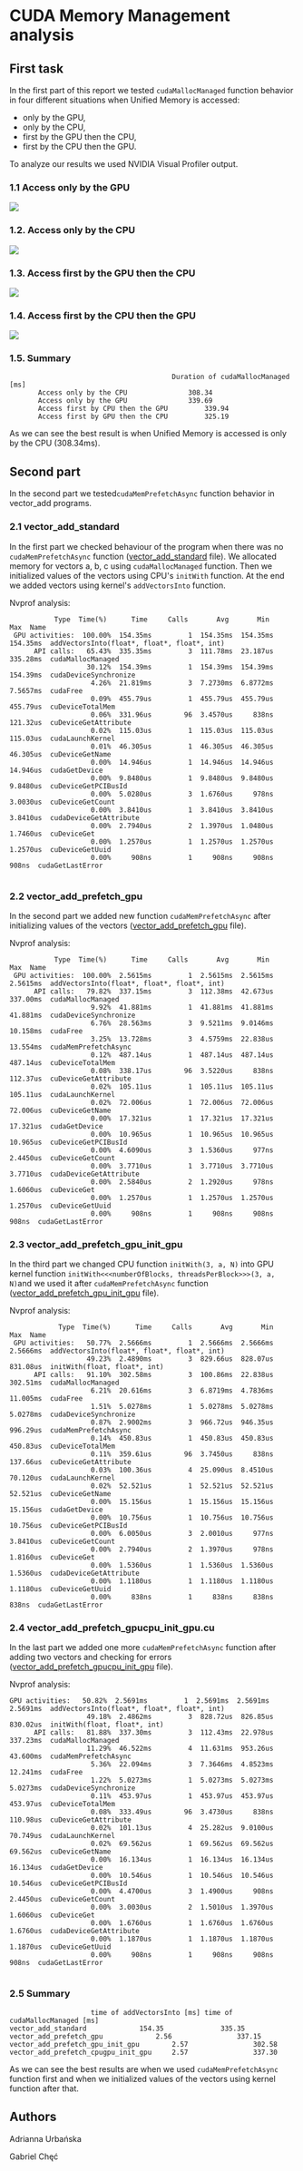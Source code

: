 # CUDA Memory Management analysis

## First task

In the first part of this report we tested `cudaMallocManaged` function behavior in four different situations when Unified Memory is accessed:
* only by the GPU,
* only by the CPU,
* first by the GPU then the CPU,
* first by the CPU then the GPU.

To analyze our results we used NVIDIA Visual Profiler output. 


### 1.1 Access only by the GPU

![](https://github.com/AdriannaUrbanska/Introduction-to-CUDA-and-OpenCL/blob/master/Report3/img/onlyGPU_Img.png)
### 1.2. Access only by the CPU
![](https://github.com/AdriannaUrbanska/Introduction-to-CUDA-and-OpenCL/blob/master/Report3/img/onlyCPU_Img.png)
### 1.3. Access first by the GPU then the CPU
![](https://github.com/AdriannaUrbanska/Introduction-to-CUDA-and-OpenCL/blob/master/Report3/img/GPUthenCPU_Img.png)

### 1.4. Access first by the CPU then the GPU
![](https://github.com/AdriannaUrbanska/Introduction-to-CUDA-and-OpenCL/blob/master/Report3/img/CPUthenGPU_Img.png)

### 1.5. Summary

	                                 		Duration of cudaMallocManaged [ms]
           Access only by the CPU				308.34
           Access only by the GPU				339.69
           Access first by CPU then the GPU			339.94
           Access first by GPU then the CPU			325.19

As we can see the best result is when Unified Memory is accessed is only by the CPU (308.34ms).
	   
## Second part

In the second part we tested`cudaMemPrefetchAsync` function behavior in vector_add programs.

### 2.1 vector_add_standard

In the first part we checked behaviour of the program when there was no `cudaMemPrefetchAsync` function ([vector_add_standard](https://github.com/AdriannaUrbanska/Introduction-to-CUDA-and-OpenCL/blob/master/Report3/src/vector_add_standard.cu) file). 
We allocated memory for vectors a, b, c using `cudaMallocManaged` function. Then we initialized values of the vectors using  CPU's `initWith` function. At the end we added vectors using kernel's `addVectorsInto` function.


Nvprof analysis:
```
           Type  Time(%)      Time     Calls       Avg       Min       Max  Name
 GPU activities:  100.00%  154.35ms         1  154.35ms  154.35ms  154.35ms  addVectorsInto(float*, float*, float*, int)
      API calls:   65.43%  335.35ms         3  111.78ms  23.187us  335.28ms  cudaMallocManaged
                   30.12%  154.39ms         1  154.39ms  154.39ms  154.39ms  cudaDeviceSynchronize
                    4.26%  21.819ms         3  7.2730ms  6.8772ms  7.5657ms  cudaFree
                    0.09%  455.79us         1  455.79us  455.79us  455.79us  cuDeviceTotalMem
                    0.06%  331.96us        96  3.4570us     838ns  121.32us  cuDeviceGetAttribute
                    0.02%  115.03us         1  115.03us  115.03us  115.03us  cudaLaunchKernel
                    0.01%  46.305us         1  46.305us  46.305us  46.305us  cuDeviceGetName
                    0.00%  14.946us         1  14.946us  14.946us  14.946us  cudaGetDevice
                    0.00%  9.8480us         1  9.8480us  9.8480us  9.8480us  cuDeviceGetPCIBusId
                    0.00%  5.0280us         3  1.6760us     978ns  3.0030us  cuDeviceGetCount
                    0.00%  3.8410us         1  3.8410us  3.8410us  3.8410us  cudaDeviceGetAttribute
                    0.00%  2.7940us         2  1.3970us  1.0480us  1.7460us  cuDeviceGet
                    0.00%  1.2570us         1  1.2570us  1.2570us  1.2570us  cuDeviceGetUuid
                    0.00%     908ns         1     908ns     908ns     908ns  cudaGetLastError


```
### 2.2 vector_add_prefetch_gpu

In the second part we added new function `cudaMemPrefetchAsync` after initializing values of the vectors ([vector_add_prefetch_gpu](https://github.com/AdriannaUrbanska/Introduction-to-CUDA-and-OpenCL/blob/master/Report3/src/vector_add_prefetch_gpu.cu) file).

Nvprof analysis:
```
           Type  Time(%)      Time     Calls       Avg       Min       Max  Name
 GPU activities:  100.00%  2.5615ms         1  2.5615ms  2.5615ms  2.5615ms  addVectorsInto(float*, float*, float*, int)
      API calls:   79.82%  337.15ms         3  112.38ms  42.673us  337.00ms  cudaMallocManaged
                    9.92%  41.881ms         1  41.881ms  41.881ms  41.881ms  cudaDeviceSynchronize
                    6.76%  28.563ms         3  9.5211ms  9.0146ms  10.158ms  cudaFree
                    3.25%  13.728ms         3  4.5759ms  22.838us  13.554ms  cudaMemPrefetchAsync
                    0.12%  487.14us         1  487.14us  487.14us  487.14us  cuDeviceTotalMem
                    0.08%  338.17us        96  3.5220us     838ns  112.37us  cuDeviceGetAttribute
                    0.02%  105.11us         1  105.11us  105.11us  105.11us  cudaLaunchKernel
                    0.02%  72.006us         1  72.006us  72.006us  72.006us  cuDeviceGetName
                    0.00%  17.321us         1  17.321us  17.321us  17.321us  cudaGetDevice
                    0.00%  10.965us         1  10.965us  10.965us  10.965us  cuDeviceGetPCIBusId
                    0.00%  4.6090us         3  1.5360us     977ns  2.4450us  cuDeviceGetCount
                    0.00%  3.7710us         1  3.7710us  3.7710us  3.7710us  cudaDeviceGetAttribute
                    0.00%  2.5840us         2  1.2920us     978ns  1.6060us  cuDeviceGet
                    0.00%  1.2570us         1  1.2570us  1.2570us  1.2570us  cuDeviceGetUuid
                    0.00%     908ns         1     908ns     908ns     908ns  cudaGetLastError
```
### 2.3 vector_add_prefetch_gpu_init_gpu

In the third part we changed CPU function `initWith(3, a, N)` into GPU kernel function `initWith<<<numberOfBlocks, threadsPerBlock>>>(3, a, N)`and we used it after `cudaMemPrefetchAsync` function ([vector_add_prefetch_gpu_init_gpu](https://github.com/AdriannaUrbanska/Introduction-to-CUDA-and-OpenCL/blob/master/Report3/src/vector_add_prefetch_gpu_init_gpu.cu) file). 

Nvprof analysis:
```
            Type  Time(%)      Time     Calls       Avg       Min       Max  Name
 GPU activities:   50.77%  2.5666ms         1  2.5666ms  2.5666ms  2.5666ms  addVectorsInto(float*, float*, float*, int)
                   49.23%  2.4890ms         3  829.66us  828.07us  831.08us  initWith(float, float*, int)
      API calls:   91.10%  302.58ms         3  100.86ms  22.838us  302.51ms  cudaMallocManaged
                    6.21%  20.616ms         3  6.8719ms  4.7836ms  11.005ms  cudaFree
                    1.51%  5.0278ms         1  5.0278ms  5.0278ms  5.0278ms  cudaDeviceSynchronize
                    0.87%  2.9002ms         3  966.72us  946.35us  996.29us  cudaMemPrefetchAsync
                    0.14%  450.83us         1  450.83us  450.83us  450.83us  cuDeviceTotalMem
                    0.11%  359.61us        96  3.7450us     838ns  137.66us  cuDeviceGetAttribute
                    0.03%  100.36us         4  25.090us  8.4510us  70.120us  cudaLaunchKernel
                    0.02%  52.521us         1  52.521us  52.521us  52.521us  cuDeviceGetName
                    0.00%  15.156us         1  15.156us  15.156us  15.156us  cudaGetDevice
                    0.00%  10.756us         1  10.756us  10.756us  10.756us  cuDeviceGetPCIBusId
                    0.00%  6.0050us         3  2.0010us     977ns  3.8410us  cuDeviceGetCount
                    0.00%  2.7940us         2  1.3970us     978ns  1.8160us  cuDeviceGet
                    0.00%  1.5360us         1  1.5360us  1.5360us  1.5360us  cudaDeviceGetAttribute
                    0.00%  1.1180us         1  1.1180us  1.1180us  1.1180us  cuDeviceGetUuid
                    0.00%     838ns         1     838ns     838ns     838ns  cudaGetLastError

```
### 2.4 vector_add_prefetch_gpucpu_init_gpu.cu

In the last part we added one more `cudaMemPrefetchAsync` function after adding two vectors and checking for errors  ([vector_add_prefetch_gpucpu_init_gpu](https://github.com/AdriannaUrbanska/Introduction-to-CUDA-and-OpenCL/blob/master/Report3/src/vector_add_prefetch_gpucpu_init_gpu.cu) file).

Nvprof analysis:
```
GPU activities:   50.82%  2.5691ms         1  2.5691ms  2.5691ms  2.5691ms  addVectorsInto(float*, float*, float*, int)
                   49.18%  2.4862ms         3  828.72us  826.85us  830.02us  initWith(float, float*, int)
      API calls:   81.88%  337.30ms         3  112.43ms  22.978us  337.23ms  cudaMallocManaged
                   11.29%  46.522ms         4  11.631ms  953.26us  43.600ms  cudaMemPrefetchAsync
                    5.36%  22.094ms         3  7.3646ms  4.8523ms  12.241ms  cudaFree
                    1.22%  5.0273ms         1  5.0273ms  5.0273ms  5.0273ms  cudaDeviceSynchronize
                    0.11%  453.97us         1  453.97us  453.97us  453.97us  cuDeviceTotalMem
                    0.08%  333.49us        96  3.4730us     838ns  110.98us  cuDeviceGetAttribute
                    0.02%  101.13us         4  25.282us  9.0100us  70.749us  cudaLaunchKernel
                    0.02%  69.562us         1  69.562us  69.562us  69.562us  cuDeviceGetName
                    0.00%  16.134us         1  16.134us  16.134us  16.134us  cudaGetDevice
                    0.00%  10.546us         1  10.546us  10.546us  10.546us  cuDeviceGetPCIBusId
                    0.00%  4.4700us         3  1.4900us     908ns  2.4450us  cuDeviceGetCount
                    0.00%  3.0030us         2  1.5010us  1.3970us  1.6060us  cuDeviceGet
                    0.00%  1.6760us         1  1.6760us  1.6760us  1.6760us  cudaDeviceGetAttribute
                    0.00%  1.1870us         1  1.1870us  1.1870us  1.1870us  cuDeviceGetUuid
                    0.00%     908ns         1     908ns     908ns     908ns  cudaGetLastError


```
### 2.5 Summary

						time of addVectorsInto [ms]	time of cudaMallocManaged [ms]
	vector_add_standard				154.35				335.35
	vector_add_prefetch_gpu				2.56				337.15
	vector_add_prefetch_gpu_init_gpu		2.57				302.58
	vector_add_prefetch_cpugpu_init_gpu		2.57				337.30

As we can see the best results are when we used `cudaMemPrefetchAsync` function first and when we initialized values of the vectors using kernel function after that.

## Authors

Adrianna Urbańska

Gabriel Chęć
